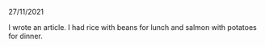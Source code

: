 27/11/2021

I wrote an article. I had rice with beans for lunch and salmon with potatoes for dinner.